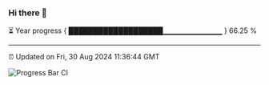 ### Hi there 👋

⏳ Year progress { ███████████████████▁▁▁▁▁▁▁▁▁▁▁ } 66.25 %

---

⏰ Updated on Fri, 30 Aug 2024 11:36:44 GMT

![Progress Bar CI](https://github.com/IshwaranRudhara/GIT-ACTION/workflows/Progress%20Bar%20CI/badge.svg)
